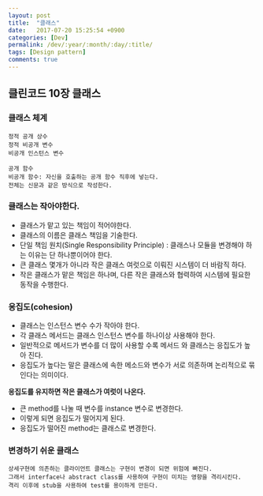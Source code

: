 ```yaml
---
layout: post
title:  "클래스"
date:   2017-07-20 15:25:54 +0900
categories: [Dev]
permalink: /dev/:year/:month/:day/:title/
tags: [Design pattern]
comments: true
---
```



## 클린코드 10장 클래스
### 클래스 체계
	정적 공개 상수
	정적 비공개 변수
	비공개 인스턴스 변수

	공개 함수
	비공개 함수: 자신을 호출하는 공개 함수 직후에 넣는다.
	전체는 신문과 같은 방식으로 작성한다.

### 클래스는 작아야한다.
- 클래스가 맡고 있는 책임이 적어야한다.
- 클래스의 이름은 클래스 책임을 기술한다.
- 단일 책임 원치(Single Responsibility Principle) : 클래스나 모듈을 변경해야 하는 이유는 단 하나뿐이어야 한다.
- 큰 클래스 몇개가 아니라 작은 클래스 여럿으로 이뤄진 시스템이 더 바람직 하다.
- 작은 클래스가 맡은 책임은 하나며, 다른 작은 클래스와 협력하여 시스템에 필요한 동작을 수행한다.

### 응집도(cohesion)
- 클래스는 인스턴스 변수 수가 작아야 한다.
- 각 클래스 메서드는 클래스 인스턴스 변수를 하나이상 사용해야 한다.
- 일반적으로 메서드가 변수를 더 많이 사용할 수록 메서드 와 클래스는 응집도가 높아 진다.
- 응집도가 높다는 말은 클래스에 속한 메소드와 변수가 서로 의존하며 논리적으로 묶인다는 의미이다.

**응집도를 유지하면 작은 클래스가 여럿이 나온다.**
- 큰 method를 나눌 때 변수를 instance 변수로 변경한다.
- 이렇게 되면 응집도가 떨어지게 된다.
- 응집도가 떨어진 method는 클래스로 변경한다.

### 변경하기 쉬운 클래스
    상세구현에 의존하는 클라이언트 클래스는 구현이 변경이 되면 위험에 빠진다.
    그래서 interface나 abstract class를 사용하여 구현이 미치는 영향을 격리시킨다.
    격리 이후에 stub을 사용하여 test를 용이하게 만든다.
